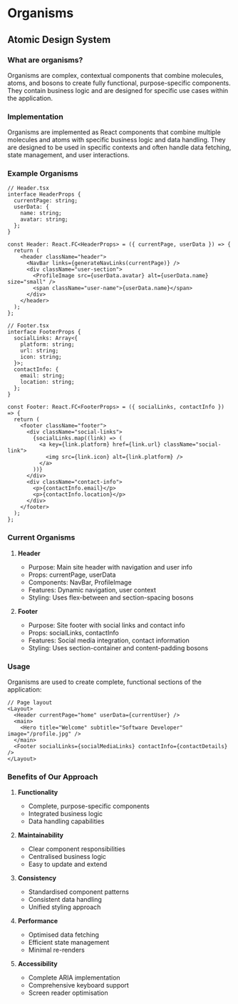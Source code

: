 # Organisms

## Atomic Design System

### What are organisms?

Organisms are complex, contextual components that combine molecules, atoms, and bosons to create fully functional, purpose-specific components. They contain business logic and are designed for specific use cases within the application.

### Implementation

Organisms are implemented as React components that combine multiple molecules and atoms with specific business logic and data handling. They are designed to be used in specific contexts and often handle data fetching, state management, and user interactions.

### Example Organisms

```tsx
// Header.tsx
interface HeaderProps {
  currentPage: string;
  userData: {
    name: string;
    avatar: string;
  };
}

const Header: React.FC<HeaderProps> = ({ currentPage, userData }) => {
  return (
    <header className="header">
      <NavBar links={generateNavLinks(currentPage)} />
      <div className="user-section">
        <ProfileImage src={userData.avatar} alt={userData.name} size="small" />
        <span className="user-name">{userData.name}</span>
      </div>
    </header>
  );
};

// Footer.tsx
interface FooterProps {
  socialLinks: Array<{
    platform: string;
    url: string;
    icon: string;
  }>;
  contactInfo: {
    email: string;
    location: string;
  };
}

const Footer: React.FC<FooterProps> = ({ socialLinks, contactInfo }) => {
  return (
    <footer className="footer">
      <div className="social-links">
        {socialLinks.map((link) => (
          <a key={link.platform} href={link.url} className="social-link">
            <img src={link.icon} alt={link.platform} />
          </a>
        ))}
      </div>
      <div className="contact-info">
        <p>{contactInfo.email}</p>
        <p>{contactInfo.location}</p>
      </div>
    </footer>
  );
};
```

### Current Organisms

1. **Header**

   - Purpose: Main site header with navigation and user info
   - Props: currentPage, userData
   - Components: NavBar, ProfileImage
   - Features: Dynamic navigation, user context
   - Styling: Uses flex-between and section-spacing bosons

2. **Footer**
   - Purpose: Site footer with social links and contact info
   - Props: socialLinks, contactInfo
   - Features: Social media integration, contact information
   - Styling: Uses section-container and content-padding bosons

### Usage

Organisms are used to create complete, functional sections of the application:

```tsx
// Page layout
<Layout>
  <Header currentPage="home" userData={currentUser} />
  <main>
    <Hero title="Welcome" subtitle="Software Developer" image="/profile.jpg" />
  </main>
  <Footer socialLinks={socialMediaLinks} contactInfo={contactDetails} />
</Layout>
```

### Benefits of Our Approach

1. **Functionality**

   - Complete, purpose-specific components
   - Integrated business logic
   - Data handling capabilities

2. **Maintainability**

   - Clear component responsibilities
   - Centralised business logic
   - Easy to update and extend

3. **Consistency**

   - Standardised component patterns
   - Consistent data handling
   - Unified styling approach

4. **Performance**

   - Optimised data fetching
   - Efficient state management
   - Minimal re-renders

5. **Accessibility**
   - Complete ARIA implementation
   - Comprehensive keyboard support
   - Screen reader optimisation
